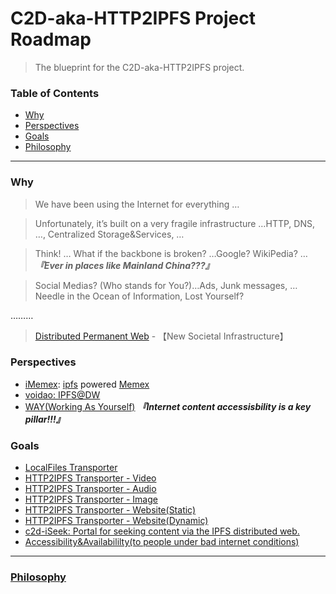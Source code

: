 # C2D-aka-HTTP2IPFS Project Roadmap

> The blueprint for the C2D-aka-HTTP2IPFS project.

### Table of Contents
- [Why](https://github.com/C2D-aka-HTTP2IPFS/c2d-roadmap/#why)
- [Perspectives](https://github.com/C2D-aka-HTTP2IPFS/c2d-roadmap/#perspectives)
- [Goals](https://github.com/C2D-aka-HTTP2IPFS/c2d-roadmap/#goals)
- [Philosophy](https://github.com/C2D-aka-HTTP2IPFS/c2d-roadmap/#philosophy)
---

### Why
> We have been using the Internet for everything …

> Unfortunately, it’s built on a very fragile infrastructure …HTTP, DNS, …, Centralized Storage&Services, …

> Think! … What if the backbone is broken? …Google? WikiPedia? … ***『Ever in places like Mainland China???』***

> Social Medias? (Who stands for You?)…Ads, Junk messages, …Needle in the Ocean of Information, Lost Yourself?

………

> [Distributed Permanent Web](https://www.youtube.com/watch?v=EClPAFPeXIQ) - 【New Societal Infrastructure】

### Perspectives

- [iMemex](https://github.com/iMemex): [ipfs](https://github.com/ipfs) powered [Memex](https://github.com/iMemex/memex)
- [voidao: IPFS@DW](https://mhf.edening.net/2019/02/12/IPFS@DW.html)
- [WAY(Working As Yourself)](https://github.com/Edening/WAY)  ***『Internet content accessisbility is a key pillar!!!』***

### Goals
- [LocalFiles Transporter](https://github.com/C2D-aka-HTTP2IPFS/c2d-localfiles)
- [HTTP2IPFS Transporter - Video](https://github.com/C2D-aka-HTTP2IPFS/c2d-video-ibipfs.js)
- [HTTP2IPFS Transporter - Audio ](https://github.com/C2D-aka-HTTP2IPFS/c2d-roadmap/#goals)
- [HTTP2IPFS Transporter - Image](https://github.com/C2D-aka-HTTP2IPFS/c2d-roadmap/#goals)
- [HTTP2IPFS Transporter - Website(Static)](https://github.com/C2D-aka-HTTP2IPFS/c2d-roadmap/#goals)
- [HTTP2IPFS Transporter - Website(Dynamic)](https://github.com/C2D-aka-HTTP2IPFS/c2d-roadmap/#goals)
- [c2d-iSeek: Portal for seeking content via the IPFS distributed web.](https://github.com/C2D-aka-HTTP2IPFS/c2d-iSeek)
- [Accessibility&Availabililty(to people under bad internet conditions)](https://github.com/C2D-aka-HTTP2IPFS/c2d-roadmap/#goals)

---
### [Philosophy](https://github.com/C2D-aka-HTTP2IPFS/c2d/blob/master/README.md#philosophy)
